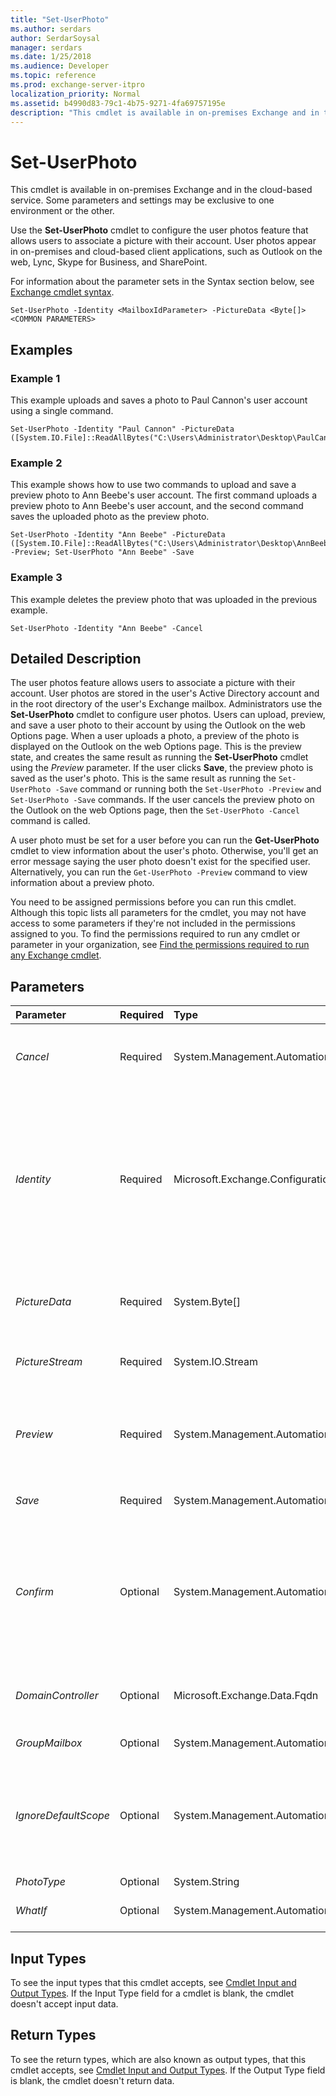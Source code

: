 ```yaml
---
title: "Set-UserPhoto"
ms.author: serdars
author: SerdarSoysal
manager: serdars
ms.date: 1/25/2018
ms.audience: Developer
ms.topic: reference
ms.prod: exchange-server-itpro
localization_priority: Normal
ms.assetid: b4990d83-79c1-4b75-9271-4fa69757195e
description: "This cmdlet is available in on-premises Exchange and in the cloud-based service. Some parameters and settings may be exclusive to one environment or the other."
---
```


# Set-UserPhoto

This cmdlet is available in on-premises Exchange and in the cloud-based service. Some parameters and settings may be exclusive to one environment or the other.
  
Use the **Set-UserPhoto** cmdlet to configure the user photos feature that allows users to associate a picture with their account. User photos appear in on-premises and cloud-based client applications, such as Outlook on the web, Lync, Skype for Business, and SharePoint.
  
For information about the parameter sets in the Syntax section below, see [Exchange cmdlet syntax](https://technet.microsoft.com/library/bb123552.aspx).
  
```
Set-UserPhoto -Identity <MailboxIdParameter> -PictureData <Byte[]> <COMMON PARAMETERS>

```

## Examples
<a name="Examples"> </a>

### Example 1

This example uploads and saves a photo to Paul Cannon's user account using a single command.
  
```
Set-UserPhoto -Identity "Paul Cannon" -PictureData ([System.IO.File]::ReadAllBytes("C:\Users\Administrator\Desktop\PaulCannon.jpg"))
```

### Example 2

This example shows how to use two commands to upload and save a preview photo to Ann Beebe's user account. The first command uploads a preview photo to Ann Beebe's user account, and the second command saves the uploaded photo as the preview photo.
  
```
Set-UserPhoto -Identity "Ann Beebe" -PictureData ([System.IO.File]::ReadAllBytes("C:\Users\Administrator\Desktop\AnnBeebe.jpg")) -Preview; Set-UserPhoto "Ann Beebe" -Save
```

### Example 3

This example deletes the preview photo that was uploaded in the previous example.
  
```
Set-UserPhoto -Identity "Ann Beebe" -Cancel
```

## Detailed Description
<a name="DetailedDescription"> </a>

The user photos feature allows users to associate a picture with their account. User photos are stored in the user's Active Directory account and in the root directory of the user's Exchange mailbox. Administrators use the **Set-UserPhoto** cmdlet to configure user photos. Users can upload, preview, and save a user photo to their account by using the Outlook on the web Options page. When a user uploads a photo, a preview of the photo is displayed on the Outlook on the web Options page. This is the preview state, and creates the same result as running the **Set-UserPhoto** cmdlet using the _Preview_ parameter. If the user clicks **Save**, the preview photo is saved as the user's photo. This is the same result as running the  `Set-UserPhoto -Save` command or running both the `Set-UserPhoto -Preview` and `Set-UserPhoto -Save` commands. If the user cancels the preview photo on the Outlook on the web Options page, then the `Set-UserPhoto -Cancel` command is called.
  
A user photo must be set for a user before you can run the **Get-UserPhoto** cmdlet to view information about the user's photo. Otherwise, you'll get an error message saying the user photo doesn't exist for the specified user. Alternatively, you can run the `Get-UserPhoto -Preview` command to view information about a preview photo.
  
You need to be assigned permissions before you can run this cmdlet. Although this topic lists all parameters for the cmdlet, you may not have access to some parameters if they're not included in the permissions assigned to you. To find the permissions required to run any cmdlet or parameter in your organization, see [Find the permissions required to run any Exchange cmdlet](https://technet.microsoft.com/library/mt432940.aspx).
  
## Parameters
<a name="DetailedDescription"> </a>

|**Parameter**|**Required**|**Type**|**Description**|
|:-----|:-----|:-----|:-----|
| _Cancel_ <br/> |Required  <br/> |System.Management.Automation.SwitchParameter  <br/> |The _Cancel_switch parameter deletes the photo that's currently uploaded as the preview photo. You don't need to specify a value with this switch.  <br/> To delete the photo that's currently associated with a user's account, use the **Remove-UserPhoto** cmdlet. The _Cancel_switch only deletes the preview photo.  <br/> |
| _Identity_ <br/> |Required  <br/> |Microsoft.Exchange.Configuration.Tasks.MailboxIdParameter  <br/> | The _Identity_ parameter specifies the identity of the user. You can use any value that uniquely identifies the user. <br/>  For example: <br/>  Name <br/>  Display name <br/>  Alias <br/>  Distinguished name (DN) <br/>  Canonical DN <br/> _\<domain name\>_\ _\<account name\>_ <br/>  Email address <br/>  GUID <br/> **LegacyExchangeDN** <br/> **SamAccountName** <br/>  User ID or user principal name (UPN) <br/> |
| _PictureData_ <br/> |Required  <br/> |System.Byte[]  <br/> |The _PictureData_ parameter specifies the photo file that will be uploaded to the user's account. <br/> This parameter uses the syntax  `([System.IO.File]::ReadAllBytes("<`file name and path `>"))`. The following is an example.  `([System.IO.File]::ReadAllBytes("C:\Documents\Pictures\MyPhoto.jpg"))`.  <br/> |
| _PictureStream_ <br/> |Required  <br/> |System.IO.Stream  <br/> |The _PictureStream_ parameter specifies the photo that will be uploaded to the user's account. This parameter is used by client applications such as Outlook on the web when users add a photo. To upload a photo using PowerShell, use the _PictureData_ parameter to specify the photo file. <br/> |
| _Preview_ <br/> |Required  <br/> |System.Management.Automation.SwitchParameter  <br/> |The _Preview_switch uploads a preview photo for the user account. You don't need to specify a value with this switch.  <br/> A preview photo is the photo object that is uploaded to the user's account, but isn't saved. For example, if a user uploads a photo in Outlook on the web Options to preview before saving it. If you use the _Preview_switch to upload a preview photo, you need to run the command  `Set-UserPhoto -Save` to save it as the user's photo. <br/> |
| _Save_ <br/> |Required  <br/> |System.Management.Automation.SwitchParameter  <br/> |The _Save_switch specifies that the photo that's uploaded to the user's account will be saved as the user's photo. You don't need to specify a value with this switch.  <br/> |
| _Confirm_ <br/> |Optional  <br/> |System.Management.Automation.SwitchParameter  <br/> | The _Confirm_ switch specifies whether to show or hide the confirmation prompt. How this switch affects the cmdlet depends on if the cmdlet requires confirmation before proceeding. <br/>  Destructive cmdlets (for example, **Remove-\*** cmdlets) have a built-in pause that forces you to acknowledge the command before proceeding. For these cmdlets, you can skip the confirmation prompt by using this exact syntax: `-Confirm:$false`.  <br/>  Most other cmdlets (for example, **New-\*** and **Set-\*** cmdlets) don't have a built-in pause. For these cmdlets, specifying the _Confirm_ switch without a value introduces a pause that forces you acknowledge the command before proceeding. <br/> |
| _DomainController_ <br/> |Optional  <br/> |Microsoft.Exchange.Data.Fqdn  <br/> |This parameter is available only in on-premises Exchange.  <br/> The _DomainController_ parameter specifies the domain controller that's used by this cmdlet to read data from or write data to Active Directory. You identify the domain controller by its fully qualified domain name (FQDN). For example, `dc01.contoso.com`.  <br/> |
| _GroupMailbox_ <br/> |Optional  <br/> |System.Management.Automation.SwitchParameter  <br/> |The _GroupMailbox_ switch indicates the specified user is an Office 365 Group. You don't need to specify a value with this switch. <br/> |
| _IgnoreDefaultScope_ <br/> |Optional  <br/> |System.Management.Automation.SwitchParameter  <br/> | The _IgnoreDefaultScope_ switch tells the command to ignore the default recipient scope setting for the Exchange Management Shell session, and to use the entire forest as the scope. This allows the command to access Active Directory objects that aren't currently available in the default scope. <br/>  Using the _IgnoreDefaultScope_ switch introduces the following restrictions: <br/>  You can't use the _DomainController_ parameter. The command uses an appropriate global catalog server automatically. <br/>  You can only use the DN for the _Identity_ parameter. Other forms of identification, such as alias or GUID, aren't accepted. <br/> |
| _PhotoType_ <br/> |Optional  <br/> |System.String  <br/> |This parameter is reserved for internal Microsoft use.  <br/> |
| _WhatIf_ <br/> |Optional  <br/> |System.Management.Automation.SwitchParameter  <br/> |The _WhatIf_ switch simulates the actions of the command. You can use this switch to view the changes that would occur without actually applying those changes. You don't need to specify a value with this switch. <br/> |
   
## Input Types
<a name="InputTypes"> </a>

To see the input types that this cmdlet accepts, see [Cmdlet Input and Output Types](http://go.microsoft.com/fwlink/p/?linkId=616387). If the Input Type field for a cmdlet is blank, the cmdlet doesn't accept input data. 
  
## Return Types
<a name="ReturnTypes"> </a>

To see the return types, which are also known as output types, that this cmdlet accepts, see [Cmdlet Input and Output Types](http://go.microsoft.com/fwlink/p/?linkId=616387). If the Output Type field is blank, the cmdlet doesn't return data. 
  

